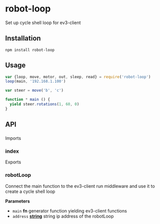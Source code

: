 # robot-loop

Set up cycle shell loop for ev3-client

## Installation

    npm install robot-loop

## Usage

```js
var {loop, move, motor, out, sleep, read} = require('robot-loop')
loop(main, '192.168.1.100')

var steer = move('b', 'c')

function * main () {
  yield steer.rotations(1, 60, 0)
}
```

## API

### 

Imports

### index

Exports

### robotLoop

Connect the main function to the ev3-client run middleware and use it to create a cycle shell loop

**Parameters**

-   `main` **fn** generator function yielding ev3-client functions
-   `address` **[string](https://developer.mozilla.org/en-US/docs/Web/JavaScript/Reference/Global_Objects/String)** string ip address of the robotLoop
